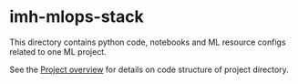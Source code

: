 # imh-mlops-stack

This directory contains python code, notebooks and ML resource configs related to one ML project.

See the [Project overview](../docs/project-overview.md) for details on code structure of project directory.